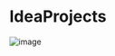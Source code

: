 # IdeaProjects 
![image](https://user-images.githubusercontent.com/112964018/206565158-375a86d4-5634-4604-878f-f4f11ea807f2.png)

